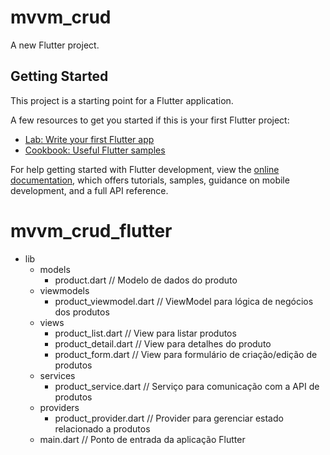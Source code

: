 # mvvm_crud

A new Flutter project.

## Getting Started

This project is a starting point for a Flutter application.

A few resources to get you started if this is your first Flutter project:

- [Lab: Write your first Flutter app](https://docs.flutter.dev/get-started/codelab)
- [Cookbook: Useful Flutter samples](https://docs.flutter.dev/cookbook)

For help getting started with Flutter development, view the
[online documentation](https://docs.flutter.dev/), which offers tutorials,
samples, guidance on mobile development, and a full API reference.
# mvvm_crud_flutter


- lib
    - models
        - product.dart         // Modelo de dados do produto
    - viewmodels
        - product_viewmodel.dart  // ViewModel para lógica de negócios dos produtos
    - views
        - product_list.dart    // View para listar produtos
        - product_detail.dart  // View para detalhes do produto
        - product_form.dart    // View para formulário de criação/edição de produtos
    - services
        - product_service.dart // Serviço para comunicação com a API de produtos
    - providers
        - product_provider.dart  // Provider para gerenciar estado relacionado a produtos
    - main.dart              // Ponto de entrada da aplicação Flutter
